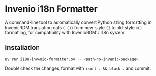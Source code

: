 # Invenio i18n Formatter

A command-line tool to automatically convert Python string formatting in InvenioRDM translation calls (`_()`) from new-style `{}` to old-style `%()` formatting, for compatibility with InvenioRDM's i18n system.

## Installation

```bash
uv run i18n-invenio-formatter.py -- <path-to-invenio-package>
```

Double check the changes, format with `isort . && black .` and commit.
